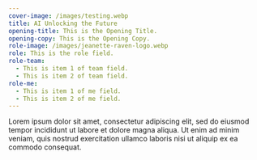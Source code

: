 ```yaml
---
cover-image: /images/testing.webp
title: AI Unlocking the Future
opening-title: This is the Opening Title.
opening-copy: This is the Opening Copy.
role-image: /images/jeanette-raven-logo.webp
role: This is the role field.
role-team:
  - This is item 1 of team field.
  - This is item 2 of team field.
role-me:
  - This is item 1 of me field.
  - This is item 2 of me field.
---
```

Lorem ipsum dolor sit amet, consectetur adipiscing elit, sed do eiusmod tempor incididunt ut labore et dolore magna aliqua. Ut enim ad minim veniam, quis nostrud exercitation ullamco laboris nisi ut aliquip ex ea commodo consequat.